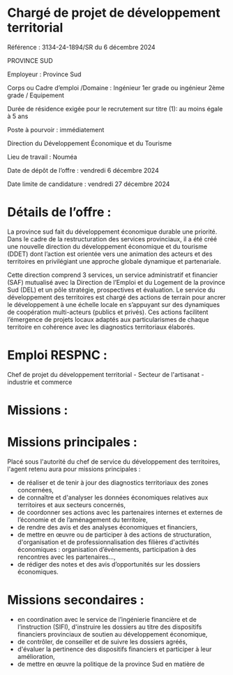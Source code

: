 # Chargé de projet de développement territorial

Référence : 3134-24-1894/SR du 6 décembre 2024

PROVINCE SUD

Employeur : Province Sud

Corps ou Cadre d’emploi /Domaine : Ingénieur 1er grade ou ingénieur 2ème grade / Equipement

Durée de résidence exigée pour le recrutement sur titre (1): au moins égale à 5 ans

Poste à pourvoir : immédiatement

Direction du Développement Économique et du Tourisme

Lieu de travail : Nouméa

Date de dépôt de l’offre : vendredi 6 décembre 2024

Date limite de candidature : vendredi 27 décembre 2024

# Détails de l’offre :

La province sud fait du développement économique durable une priorité. Dans le cadre de la restructuration des services provinciaux, il a été créé une nouvelle direction du développement économique et du tourisme (DDET) dont l’action est orientée vers une animation des acteurs et des territoires en privilégiant une approche globale dynamique et partenariale.

Cette direction comprend 3 services, un service administratif et financier (SAF) mutualisé avec la Direction de l’Emploi et du Logement de la province Sud (DEL) et un pôle stratégie, prospectives et évaluation. Le service du développement des territoires est chargé des actions de terrain pour ancrer le développement à une échelle locale en s’appuyant sur des dynamiques de coopération multi-acteurs (publics et privés). Ces actions facilitent l’émergence de projets locaux adaptés aux particularismes de chaque territoire en cohérence avec les diagnostics territoriaux élaborés.

# Emploi RESPNC :

Chef de projet du développement territorial - Secteur de l'artisanat - industrie et commerce

# Missions :

# Missions principales :

Placé sous l'autorité du chef de service du développement des territoires, l'agent retenu aura pour missions principales :

- de réaliser et de tenir à jour des diagnostics territoriaux des zones concernées,
- de connaître et d'analyser les données économiques relatives aux territoires et aux secteurs concernés,
- de coordonner ses actions avec les partenaires internes et externes de l’économie et de l’aménagement du territoire,
- de rendre des avis et des analyses économiques et financiers,
- de mettre en œuvre ou de participer à des actions de structuration, d'organisation et de professionnalisation des filières d'activités économiques : organisation d’événements, participation à des rencontres avec les partenaires…,
- de rédiger des notes et des avis d’opportunités sur les dossiers économiques.

# Missions secondaires :

- en coordination avec le service de l’ingénierie financière et de l’instruction (SIFI), d'instruire les dossiers au titre des dispositifs financiers provinciaux de soutien au développement économique,
- de contrôler, de conseiller et de suivre les dossiers agréés,
- d'évaluer la pertinence des dispositifs financiers et participer à leur amélioration,
- de mettre en œuvre la politique de la province Sud en matière de